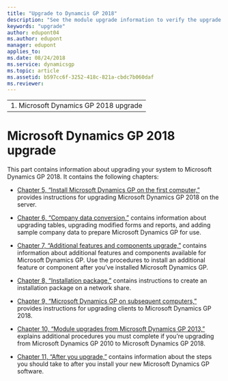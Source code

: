 ```yaml
---
title: "Upgrade to Dynamcis GP 2018"
description: "See the module upgrade information to verify the upgrade to Microsoft Dynamics GP Release 2018."
keywords: "upgrade"
author: edupont04
ms.author: edupont
manager: edupont
applies_to: 
ms.date: 08/24/2018
ms.service: dynamicsgp
ms.topic: article
ms.assetid: b597cc6f-3252-418c-821a-cbdc7b060daf
ms.reviewer: 
---
```

|                                        |
|----------------------------------------|
| 1.  Microsoft Dynamics GP 2018 upgrade |

<span id="_Toc498615789" class="anchor"></span>

# Microsoft Dynamics GP 2018 upgrade

This part contains information about upgrading your system to Microsoft Dynamics GP 2018. It contains the following chapters:

-   [Chapter 5, “Install Microsoft Dynamics GP on the first computer,”](#_Install_Microsoft_Dynamics) provides instructions for upgrading Microsoft Dynamics GP 2018 on the server.  

-   [Chapter 6, “Company data conversion,”](#_Company_data_conversion) contains information about upgrading tables, upgrading modified forms and reports, and adding sample company data to prepare Microsoft Dynamics GP for use.  

-   [Chapter 7, “Additional features and components upgrade,”](#_Additional_features_and) contains information about additional features and components available for Microsoft Dynamics GP. Use the procedures to install an additional feature or component after you’ve installed Microsoft Dynamics GP.  

-   [Chapter 8, “Installation package,”](#_Installation_package) contains instructions to create an installation package on a network share.  

-   [Chapter 9, “Microsoft Dynamics GP on subsequent computers,”](#_InsatallMicrosoft_Dynamics_GP) provides instructions for upgrading clients to Microsoft Dynamics GP 2018.  

-   [Chapter 10, “Module upgrades from Microsoft Dynamics GP 2013,”](#_Module_upgrades_from_1) explains additional procedures you must complete if you’re upgrading from Microsoft Dynamics GP 2010 to Microsoft Dynamics GP 2018.  

-   [Chapter 11, “After you upgrade,”](#_After_you_upgrade) contains information about the steps you should take to after you install your new Microsoft Dynamics GP software.  


